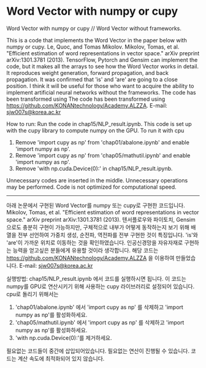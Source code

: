 # Word Vector with numpy or cupy
Word Vector with numpy or cupy // Word Vector without frameworks.

This is a code that implements the Word Vector in the paper below with numpy or cupy. Le, Quoc, and Tomas Mikolov. Mikolov, Tomas, et al. "Efficient estimation of word representations in vector space." arXiv preprint arXiv:1301.3781 (2013). TensorFlow, Pytorch and Gensim can implement the code, but it makes all the arrays to see how the Word Vector works in detail. It reproduces weight generation, forward propagation, and back propagation. It was confirmed that 'is' and 'are' are going to a close position. I think it will be useful for those who want to acquire the ability to implement artificial neural networks without the frameworks. The code has been transformed using The code has been transformed using https://github.com/KONANtechnology/Academy.ALZZA.
E-mail: sjw007s@korea.ac.kr

How to run: Run the code in chap15/NLP_result.ipynb.
This code is set up with the cupy library to compute numpy on the GPU.
To run it with cpu
1. Remove 'import cupy as np' from 'chap01/abalone.ipynb' and enable 'import numpy as np'.
2. Remove 'import cupy as np' from 'chap05/mathutil.ipynb' and enable 'import numpy as np'.
3. Remove 'with np.cuda.Device(0):' in chap15/NLP_result.ipynb.

Unnecessary codes are inserted in the middle.
Unnecessary operations may be performed.
Code is not optimized for computational speed.

-----------------------------------------------------------------------------------------------------------------------------------------------------

아래 논문에서 구현된 Word Vector를 numpy 또는 cupy로 구현한 코드입니다. Mikolov, Tomas, et al. "Efficient estimation of word representations in vector space." arXiv preprint arXiv:1301.3781 (2013). 텐서플로우와 파이토치, Gensim으로도 충분히 구현이 가능하지만, 구체적으로 내부가 어떻게 동작하는지 보기 위해 배열을 전부 선언하여 가중치 생성, 순전파, 역전파를 전부 구현한 것이 특징입니다. 'is'와 'are'이 가까운 위치로 이동하는 것을 확인하였습니다. 인공신경망을 자유자재로 구현하는 능력을 얻고싶은 분들에게 유용할 것이라 생각합니다. 해당 코드는 https://github.com/KONANtechnology/Academy.ALZZA 을 이용하여 만들었습니다. E-mail: sjw007s@korea.ac.kr

실행방법: chap15/NLP_result.ipynb 에서 코드를 실행하시면 됩니다.
이 코드는 numpy를 GPU로 연산시키기 위해 사용하는 cupy 라이브러리로 설정되어 있습니다.
cpu로 돌리기 위해서는 
1. 'chap01/abalone.ipynb' 에서 'import cupy as np' 를 삭제하고 'import numpy as np'를 활성화하세요.
2. 'chap05/mathutil.ipynb' 에서 'import cupy as np' 를 삭제하고 'import numpy as np'를 활성화하세요.
3. 'with np.cuda.Device(0):'를 제거하세요.

필요없는 코드들이 중간에 삽입되어있습니다.
필요없는 연산이 진행될 수 있습니다.
코드는 계산 속도에 최적화되어 있지 않습니다.

